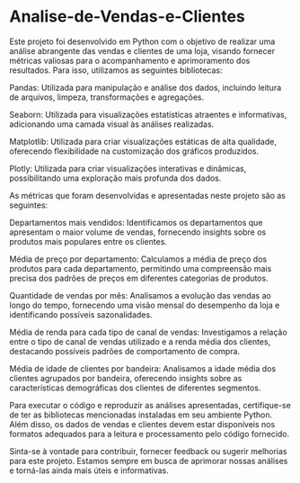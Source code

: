 # Analise-de-Vendas-e-Clientes
Este projeto foi desenvolvido em Python com o objetivo de realizar uma análise abrangente das vendas e clientes de uma loja, visando fornecer métricas valiosas para o acompanhamento e aprimoramento dos resultados. Para isso, utilizamos as seguintes bibliotecas:

Pandas: Utilizada para manipulação e análise dos dados, incluindo leitura de arquivos, limpeza, transformações e agregações.

Seaborn: Utilizada para visualizações estatísticas atraentes e informativas, adicionando uma camada visual às análises realizadas.

Matplotlib: Utilizada para criar visualizações estáticas de alta qualidade, oferecendo flexibilidade na customização dos gráficos produzidos.

Plotly: Utilizada para criar visualizações interativas e dinâmicas, possibilitando uma exploração mais profunda dos dados.

As métricas que foram desenvolvidas e apresentadas neste projeto são as seguintes:

Departamentos mais vendidos: Identificamos os departamentos que apresentam o maior volume de vendas, fornecendo insights sobre os produtos mais populares entre os clientes.

Média de preço por departamento: Calculamos a média de preço dos produtos para cada departamento, permitindo uma compreensão mais precisa dos padrões de preços em diferentes categorias de produtos.

Quantidade de vendas por mês: Analisamos a evolução das vendas ao longo do tempo, fornecendo uma visão mensal do desempenho da loja e identificando possíveis sazonalidades.

Média de renda para cada tipo de canal de vendas: Investigamos a relação entre o tipo de canal de vendas utilizado e a renda média dos clientes, destacando possíveis padrões de comportamento de compra.

Média de idade de clientes por bandeira: Analisamos a idade média dos clientes agrupados por bandeira, oferecendo insights sobre as características demográficas dos clientes de diferentes segmentos.

Para executar o código e reproduzir as análises apresentadas, certifique-se de ter as bibliotecas mencionadas instaladas em seu ambiente Python. Além disso, os dados de vendas e clientes devem estar disponíveis nos formatos adequados para a leitura e processamento pelo código fornecido.

Sinta-se à vontade para contribuir, fornecer feedback ou sugerir melhorias para este projeto. Estamos sempre em busca de aprimorar nossas análises e torná-las ainda mais úteis e informativas.
